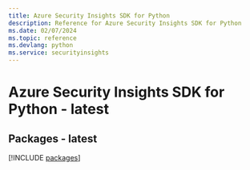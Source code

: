 ```yaml
---
title: Azure Security Insights SDK for Python
description: Reference for Azure Security Insights SDK for Python
ms.date: 02/07/2024
ms.topic: reference
ms.devlang: python
ms.service: securityinsights
---
```

# Azure Security Insights SDK for Python - latest
## Packages - latest
[!INCLUDE [packages](security-insights-index.md)]